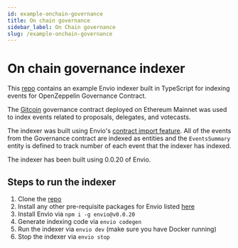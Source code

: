 ```yaml
---
id: example-onchain-governance
title: On chain governance
sidebar_label: On Chain governance
slug: /example-onchain-governance
---
```


# On chain governance indexer

This [repo](https://github.com/enviodev/onchain-governance-indexer) contains an example Envio indexer built in TypeScript for indexing events for OpenZeppelin Governance Contract.

The [Gitcoin](https://etherscan.io/address/0x9d4c63565d5618310271bf3f3c01b2954c1d1639) governance contract deployed on Ethereum Mainnet was used to index events related to proposals, delegates, and votecasts.

The indexer was built using Envio's [contract import feature](https://docs.envio.dev/docs/HyperIndex/contract-import). All of the events from the Governance contract are indexed as entities and the `EventsSummary` entity is defined to track number of each event that the indexer has indexed.

The indexer has been built using 0.0.20 of Envio.

## Steps to run the indexer

1. Clone the [repo](https://github.com/enviodev/onchain-governance-indexer)
1. Install any other pre-requisite packages for Envio listed [here](https://docs.envio.dev/docs/installation#prerequisites)
1. Install Envio via `npm i -g envio@v0.0.20`
1. Generate indexing code via `envio codegen`
1. Run the indexer via `envio dev` (make sure you have Docker running)
1. Stop the indexer via `envio stop`
